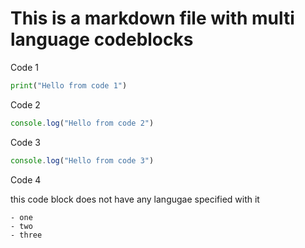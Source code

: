 # This is a markdown file with multi language codeblocks 


Code 1 

```python
print("Hello from code 1")

```

Code 2

```js
console.log("Hello from code 2")

```

Code 3

```js
console.log("Hello from code 3")

```

Code 4

this code block does not have any langugae specified with it

```
- one 
- two 
- three

```



